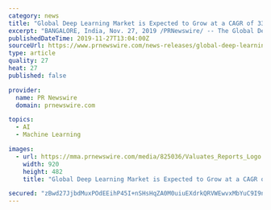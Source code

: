 ```yaml
---
category: news
title: "Global Deep Learning Market is Expected to Grow at a CAGR of 33.64% by 2025 : Valuates Reports™"
excerpt: "BANGALORE, India, Nov. 27, 2019 /PRNewswire/ -- The Global Deep Learning market in 2018 was 2.75 Billion and is anticipated to grow exponentially by 2025, With a 33.64 Percent CAGR in 2018-2025. Deep learning is a subset of Artificial Intelligence (AI ..."
publishedDateTime: 2019-11-27T13:04:00Z
sourceUrl: https://www.prnewswire.com/news-releases/global-deep-learning-market-is-expected-to-grow-at-a-cagr-of-33-64-by-2025--valuates-reports-300966092.html
type: article
quality: 27
heat: 27
published: false

provider:
  name: PR Newswire
  domain: prnewswire.com

topics:
  - AI
  - Machine Learning

images:
  - url: https://mma.prnewswire.com/media/825036/Valuates_Reports_Logo.jpg?p=facebook
    width: 920
    height: 482
    title: "Global Deep Learning Market is Expected to Grow at a CAGR of 33.64% by 2025 : Valuates Reports™"

secured: "zBwd27JjbdMuxPOdEEihP45I+nSHsHqZA0M0uiuEXdrkQRVWEwvxMbYuC9I9nmgj4AVE5tVWvpdpUB68prxw32b/EG043ixfYyjO2tfxd4Z/WIwa9Sh5fLiZX7WpmIkUUyNePQdLbKHDPUDR5w49R8Z7plOlD5VE1QgErDpainepCbSzTvkBfN1428okTc0ye0xHl1LpKr16H8aFIoh84/x7l9KTy6oLHCluVUPaSoejbfpIDw1QCMWxUUSweNbowkRSabPC1N6GPf+0lr3Y5Q==;SJubkmISjCJl2nVcDNITUw=="
---
```


